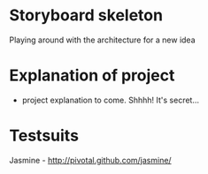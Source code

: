 # Storyboard skeleton
Playing around with the architecture for a new idea

# Explanation of project
* project explanation to come. Shhhh! It's secret...

# Testsuits
Jasmine - http://pivotal.github.com/jasmine/

